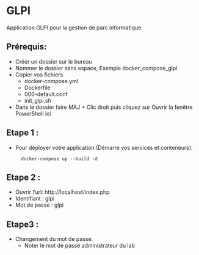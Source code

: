 # GLPI
Application GLPI pour la gestion de parc informatique.


## Prérequis:
- Créer un dossier sur le bureau
- Nommer le dossier sans espace, Exemple docker_compose_glpi
- Copier vos fichiers
   - docker-compose.yml
   - Dockerfile
   - 000-default.conf
   - init_glpi.sh
- Dans le dossier faire MAJ + Clic droit puis cliquez sur Ouvrir la fenêtre PowerShell ici

## Etape 1 :
- Pour déployer votre application (Démarre vos services et conteneurs):

        docker-compose up --build -d

## Etape 2 :
* Ouvrir l’url:   http://localhost/index.php
* Identifiant : glpi
* Mot de passe : glpi


## Etape3 :
* Changement du mot de passe.
   * Noter le mot de passe administrateur du lab    
